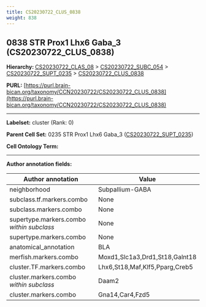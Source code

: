 ```yaml
---
title: CS20230722_CLUS_0838
weight: 838
---
```

## 0838 STR Prox1 Lhx6 Gaba_3 (CS20230722_CLUS_0838)
<b>Hierarchy: </b>
[CS20230722_CLAS_08](../CS20230722_CLAS_08) >
[CS20230722_SUBC_054](../CS20230722_SUBC_054) >
[CS20230722_SUPT_0235](../CS20230722_SUPT_0235) >
[CS20230722_CLUS_0838](../CS20230722_CLUS_0838)

**PURL:** [https://purl.brain-bican.org/taxonomy/CCN20230722/CS20230722_CLUS_0838](https://purl.brain-bican.org/taxonomy/CCN20230722/CS20230722_CLUS_0838)

---


**Labelset:** cluster (Rank: 0)

**Parent Cell Set:** 0235 STR Prox1 Lhx6 Gaba_3 ([CS20230722_SUPT_0235](../CS20230722_SUPT_0235))



**Cell Ontology Term:** 

[MARKER GENES.]: #


---

[TRANSFERRED ANNOTATIONS.]: #


[AUTHOR ANNOTATION FIELDS.]: #


**Author annotation fields:**

| Author annotation | Value |
|-------------------|-------|
|neighborhood|Subpallium-GABA|
|subclass.tf.markers.combo|None|
|subclass.markers.combo|None|
|supertype.markers.combo _within subclass_|None|
|supertype.markers.combo|None|
|anatomical_annotation|BLA|
|merfish.markers.combo|Moxd1,Slc1a3,Drd1,St18,Galnt18|
|cluster.TF.markers.combo|Lhx6,St18,Maf,Klf5,Pparg,Creb5|
|cluster.markers.combo _within subclass_|Daam2|
|cluster.markers.combo|Gna14,Car4,Fzd5|
